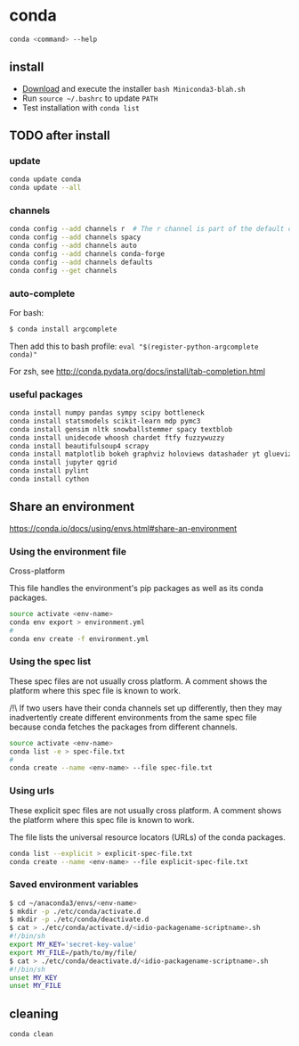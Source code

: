 # conda

```bash
conda <command> --help
```


## install

- [Download](https://conda.io/miniconda.html) and execute the installer `bash Miniconda3-blah.sh`
- Run `source ~/.bashrc` to update `PATH`
- Test installation with `conda list`


## TODO after install

### update

```bash
conda update conda
conda update --all
```

### channels

```bash
conda config --add channels r  # The r channel is part of the default channels, starting conda 4.3
conda config --add channels spacy
conda config --add channels auto
conda config --add channels conda-forge
conda config --add channels defaults
conda config --get channels
```

### auto-complete

For bash:

```bash
$ conda install argcomplete
```

Then add this to bash profile: `eval "$(register-python-argcomplete conda)"`

For zsh, see http://conda.pydata.org/docs/install/tab-completion.html

### useful packages

```bash
conda install numpy pandas sympy scipy bottleneck
conda install statsmodels scikit-learn mdp pymc3
conda install gensim nltk snowballstemmer spacy textblob
conda install unidecode whoosh chardet ftfy fuzzywuzzy
conda install beautifulsoup4 scrapy
conda install matplotlib bokeh graphviz holoviews datashader yt glueviz
conda install jupyter qgrid
conda install pylint
conda install cython
```


## Share an environment

https://conda.io/docs/using/envs.html#share-an-environment

### Using the environment file

Cross-platform

This file handles the environment's pip packages as well as its conda packages.

```bash
source activate <env-name>
conda env export > environment.yml
#
conda env create -f environment.yml
```

### Using the spec list

These spec files are not usually cross platform.
A comment shows the platform where this spec file is known to work.

/!\ If two users have their conda channels set up differently, then
they may inadvertently create different environments from the same
spec file because conda fetches the packages from different channels.

```bash
source activate <env-name>
conda list -e > spec-file.txt
#
conda create --name <env-name> --file spec-file.txt
```

### Using urls

These explicit spec files are not usually cross platform.
A comment shows the platform where this spec file is known to work.

The file lists the universal resource locators (URLs) of the conda packages.
```bash
conda list --explicit > explicit-spec-file.txt
conda create --name <env-name> --file explicit-spec-file.txt
```

### Saved environment variables

```bash
$ cd ~/anaconda3/envs/<env-name>
$ mkdir -p ./etc/conda/activate.d
$ mkdir -p ./etc/conda/deactivate.d
$ cat > ./etc/conda/activate.d/<idio-packagename-scriptname>.sh
#!/bin/sh
export MY_KEY='secret-key-value'
export MY_FILE=/path/to/my/file/
$ cat > ./etc/conda/deactivate.d/<idio-packagename-scriptname>.sh
#!/bin/sh
unset MY_KEY
unset MY_FILE
```


## cleaning

```bash
conda clean
```
